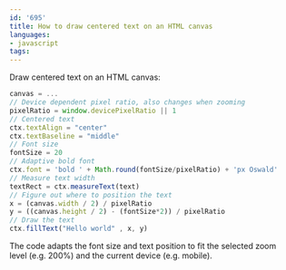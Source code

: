 ```yaml
---
id: '695'
title: How to draw centered text on an HTML canvas
languages:
- javascript
tags:
---
```

Draw centered text on an HTML canvas:


```javascript
canvas = ...
// Device dependent pixel ratio, also changes when zooming
pixelRatio = window.devicePixelRatio || 1
// Centered text
ctx.textAlign = "center"
ctx.textBaseline = "middle"
// Font size
fontSize = 20
// Adaptive bold font
ctx.font = 'bold ' + Math.round(fontSize/pixelRatio) + 'px Oswald'
// Measure text width
textRect = ctx.measureText(text)
// Figure out where to position the text
x = (canvas.width / 2) / pixelRatio
y = ((canvas.height / 2) - (fontSize*2)) / pixelRatio
// Draw the text
ctx.fillText("Hello world" , x, y)
```
    

The code adapts the font size and text position to fit the selected zoom level (e.g. 200%) and the current device (e.g. mobile).

